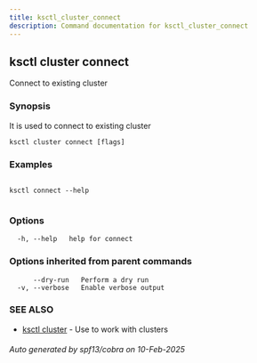 ```yaml
---
title: ksctl_cluster_connect
description: Command documentation for ksctl_cluster_connect
---
```


## ksctl cluster connect

Connect to existing cluster

### Synopsis

It is used to connect to existing cluster

```
ksctl cluster connect [flags]
```

### Examples

```

ksctl connect --help
		
```

### Options

```
  -h, --help   help for connect
```

### Options inherited from parent commands

```
      --dry-run   Perform a dry run
  -v, --verbose   Enable verbose output
```

### SEE ALSO

* [ksctl cluster](ksctl_cluster.md)	 - Use to work with clusters

###### Auto generated by spf13/cobra on 10-Feb-2025
